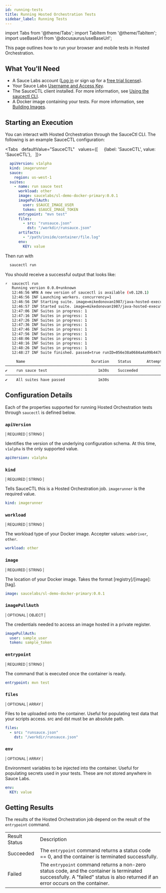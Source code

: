 ```yaml
---
id: running-tests
title: Running Hosted Orchestration Tests
sidebar_label: Running Tests
---
```


import Tabs from '@theme/Tabs';
import TabItem from '@theme/TabItem';
import useBaseUrl from '@docusaurus/useBaseUrl';

This page outlines how to run your browser and mobile tests in Hosted Orchestration.

## What You'll Need

- A Sauce Labs account ([Log in](https://accounts.saucelabs.com/am/XUI/#login/) or sign up for a [free trial license](https://saucelabs.com/sign-up)).
- Your Sauce Labs [Username and Access Key](https://app.saucelabs.com/user-settings).
- The SauceCTL client installed. For more information, see [Using the saucectl CLI](/dev/cli/saucectl).
- A Docker image containing your tests. For more information, see [Building Images](/hosted-orchestration/building-images).

## Starting an Execution

You can interact with Hosted Orchestration through the SauceCtl CLI. The following is an example SauceCTL configuration:

<Tabs
     defaultValue="SauceCTL"
     values={[
       {label: 'SauceCTL', value: 'SauceCTL'},
     ]}>
  <TabItem value="SauceCTL">

  ```yaml
    apiVersion: v1alpha
    kind: imagerunner
    sauce:
      region: us-west-1
    suites:
      - name: run sauce test
        workload: other
        image: saucelabs/sl-demo-docker-primary:0.0.1
        imagePullAuth:
          user: $SAUCE_IMAGE_USER
          token: $SAUCE_IMAGE_TOKEN
        entrypoint: "mvn test"
        files:
          - src: "runsauce.json"
            dst: "/workdir/runsauce.json"
        artifacts:
          - "/path/inside/container/file.log"
        env:
          KEY: value
  ```

  Then run with

  ```bash
    saucectl run
  ```

  You should receive a successful output that looks like:

  ```bash
  ⚡  saucectl run
     Running version 0.0.0+unknown
     12:46:56 WRN A new version of saucectl is available (v0.120.1)
     12:46:56 INF Launching workers. concurrency=1
     12:46:56 INF Starting suite. image=mikedonovan1987/java-hosted-execution:pr-1 suite="run sauce test"
     12:46:57 INF Started suite. image=mikedonovan1987/java-hosted-execution:pr-1 runID=056e38a0684a4a99b4478aa73f214e3f suite="run sauce test"
     12:47:06 INF Suites in progress: 1
     12:47:16 INF Suites in progress: 1
     12:47:26 INF Suites in progress: 1
     12:47:36 INF Suites in progress: 1
     12:47:46 INF Suites in progress: 1
     12:47:56 INF Suites in progress: 1
     12:48:06 INF Suites in progress: 1
     12:48:16 INF Suites in progress: 1
     12:48:26 INF Suites in progress: 1
     12:48:27 INF Suite finished. passed=true runID=056e38a0684a4a99b4478aa73f214e3f suite="run sauce test"

       Name                              Duration    Status       Attempts
────────────────────────────────────────────────────────────────────────────
  ✔    run sauce test                       1m30s    Succeeded           1
────────────────────────────────────────────────────────────────────────────
  ✔    All suites have passed               1m30s
  ```
  </TabItem>
</Tabs>

## Configuration Details

Each of the properties supported for running Hosted Orchestration tests through `saucectl` is defined below.

### `apiVersion`

<p><small>| REQUIRED | STRING |</small></p>

Identifies the version of the underlying configuration schema. At this time, `v1alpha` is the only supported value.

```yaml
apiVersion: v1alpha
```


### `kind`

<p><small>| REQUIRED | STRING |</small></p>

Tells SauceCTL this is a Hosted Orchestration job. `imagerunner` is the required value.

```yaml
kind: imagerunner
```

### `workload`

<p><small>| REQUIRED | STRING |</small></p>

The workload type of your Docker image. Accepter values: `webdriver`, `other`.

```yaml
workload: other
```


### `image`

<p><small>| REQUIRED | STRING |</small></p>

The location of your Docker image. Takes the format [registry]/[image]:[tag].

```yaml
image: saucelabs/sl-demo-docker-primary:0.0.1
```

### `imagePullAuth`

<p><small>| OPTIONAL | OBJECT |</small></p>

The credentials needed to access an image hosted in a private register.

```yaml
imagePullAuth:
  user: sample_user
  token: sample_token
```


### `entrypoint`

<p><small>| REQUIRED | STRING |</small></p>

The command that is executed once the container is ready.

```yaml
entrypoint: mvn test
```


### `files`

<p><small>| OPTIONAL | ARRAY |</small></p>

Files to be uploaded onto the container. Useful for populating test data that your scripts access. src and dst must be an absolute path.

```yaml
files:
  - src: "runsauce.json"
    dst: "/workdir/runsauce.json"
```


### `env`

<p><small>| OPTIONAL | ARRAY |</small></p>

Environment variables to be injected into the container. Useful for populating secrets used in your tests. These are not stored anywhere in Sauce Labs.

```yaml
env:
  KEY: value
```


## Getting Results

The results of the Hosted Orchestration job depend on the result of the `entrypoint` command.

<table>
  <tr>
    <td>Result Status</td>
    <td>Description</td>
  </tr>
  <tr>
    <td>Succeeded</td>
    <td>The <code>entrypoint</code> command returns a status code == 0, and the container is terminated successfully.</td>
  </tr>
  <tr>
    <td>Failed</td>
    <td>The <code>entrypoint</code> command returns a non-zero status code, and the container is terminated successfully. A "failed" status is also returned if an error occurs on the container.</td>
  </tr>
</table>
